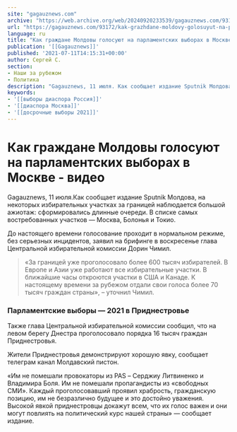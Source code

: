 ```yaml
---
site: "gagauznews.com"
archive: "https://web.archive.org/web/20240920233539/gagauznews.com/93172/kak-grazhdane-moldovy-golosuyut-na-parlamentskih-vyborah-v-moskve-video.html"
url: "https://gagauznews.com/93172/kak-grazhdane-moldovy-golosuyut-na-parlamentskih-vyborah-v-moskve-video.html"
language: ru
title: "Как граждане Молдовы голосуют на парламентских выборах в Москве - видео"
publication: '[[Gagauznews]]'
published: '2021-07-11T14:15:31+00:00'
author: Сергей С.
section:
- Наши за рубежом
- Политика
description: "Gagauznews, 11 июля. Как сообщает издание Sputnik Молдова, на некоторых избирательных участках за границей наблюдается большой ажиотаж: сформировались длинные очереди. В списке самых востребованных участков — Москва, Болонья и Токио. До настоящего времени голосование проходит в нормальном режиме, без серьезных инцидентов, заявил на брифинге в воскресенье глава Центральной избирательной комиссии Дорин Чимил. «За границей уже проголосовало более 600 тысяч избирателей. В Европе и Азии уже работают все избирательные участки. В ближайшие часы откроются участки в США и Канаде. К настоящему времени за рубежом отдали свои голоса более 70 тысяч граждан страны», – уточнил Чимил. Парламентские выборы — 2021 в Приднестровье […]"
keywords:
- '[[выборы диаспора Россия]]'
- '[[диаспора Москва]]'
- '[[досрочные выборы 2021]]'
---
```


# Как граждане Молдовы голосуют на парламентских выборах в Москве - видео

Gagauznews, 11 июля.Как сообщает издание Sputnik Молдова, на некоторых избирательных участках за границей наблюдается большой ажиотаж: сформировались длинные очереди. В списке самых востребованных участков — Москва, Болонья и Токио.

До настоящего времени голосование проходит в нормальном режиме, без серьезных инцидентов, заявил на брифинге в воскресенье глава Центральной избирательной комиссии Дорин Чимил.

> «За границей уже проголосовало более 600 тысяч избирателей. В Европе и Азии уже работают все избирательные участки. В ближайшие часы откроются участки в США и Канаде. К настоящему времени за рубежом отдали свои голоса более 70 тысяч граждан страны», – уточнил Чимил.

### Парламентские выборы — 2021 в Приднестровье

Также глава Центральной избирательной комиссии сообщил, что на левом берегу Днестра проголосовало порядка 16 тысяч граждан Приднестровья.

Жители Приднестровья демонстрируют хорошую явку, сообщает телеграм канал Молдавский пистон.

«Им не помешали провокаторы из PAS – Серджиу Литвиненко и Владимира Боля. Им не помешали пропагандисты из «свободных СМИ». Каждый проголосовавший проявил храбрость, гражданскую позицию, им не безразлично будущее и это достойно уважения. Высокой явкой приднестровцы докажут всем, что их голос важен и они могут повлиять на политический курс нашей страны» — сообщает издание.